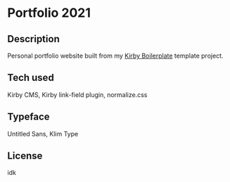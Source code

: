 # Portfolio 2021

## Description

Personal portfolio website built from my [Kirby Boilerplate](https://github.com/oskarradon/kirby-boilerplate) template project.

## Tech used

Kirby CMS, Kirby link-field plugin, normalize.css

## Typeface

Untitled Sans, Klim Type

## License

idk
